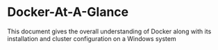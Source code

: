 # Docker-At-A-Glance
This document gives the overall understanding of Docker along with its installation and cluster configuration on a Windows system
